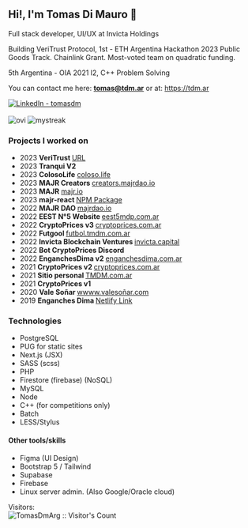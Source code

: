 ## Hi!, I'm Tomas Di Mauro 👋

Full stack developer, UI/UX at Invicta Holdings

Building VeriTrust Protocol, 1st - ETH Argentina Hackathon 2023 Public Goods Track. Chainlink Grant. Most-voted team on quadratic funding.

5th Argentina - OIA 2021 l2, C++ Problem Solving


You can contact me here: <b>tomas@tdm.ar</b>
or at: https://tdm.ar

<a target="_blank" href="https://www.linkedin.com/in/tomasdm/" target="_blank">
   <img alt="LinkedIn - tomasdm" src="https://img.shields.io/badge/LinkedIn-0077B5.svg?&style=for-the-badge&logo=linkedin&logoColor=white" />
</a>
<br><br>

<img src="https://github-readme-stats.vercel.app/api/top-langs?username=TomasDmArg&show_icons=true&locale=en&layout=compact&theme=dark&hide_border=true" alt="ovi" />
<img src="http://github-readme-streak-stats.herokuapp.com?user=TomasDmArg&theme=dark&hide_border=true" alt="mystreak"/>


### Projects I worked on
- 2023 <b> VeriTrust </b> [URL](https://veritrust-front-qj44in647a-uc.a.run.app/)
- 2023 <b> Tranqui V2 </b>
- 2023 <b> ColosoLife</b> [coloso.life](https://coloso.life)
- 2023 <b> MAJR Creators </b> [creators.majrdao.io](https://creators.majrdao.io)
- 2023 <b> MAJR</b> [majr.io](https://majr.io)
- 2023 <b> majr-react </b> [NPM Package](https://www.npmjs.com/package/majr-react)
- 2022 <b> MAJR DAO </b> [majrdao.io](https://majrdao.io)
- 2022 <b> EEST N°5 Website </b> [eest5mdp.com.ar](https://eest5mdp.com.ar)
- 2022 <b> CryptoPrices v3 </b> [cryptoprices.com.ar](https://cryptoprices.com.ar)
- 2022 <b> Futgool </b> [futbol.tmdm.com.ar](https://futbol.tmdm.com.ar)
- 2022 <b> Invicta Blockchain Ventures </b> [invicta.capital](https://invicta.capital) 
- 2022 <b> Bot CryptoPrices Discord </b>
- 2022 <b> EnganchesDima v2 </b> [enganchesdima.com.ar](https://enganchesdima.com.ar)
- 2021 <b> CryptoPrices v2 </b> [cryptoprices.com.ar](https://cryptoprices.com.ar)
- 2021 <b> Sitio personal </b> [TMDM.com.ar](https://tmdm.com.ar)
- 2021 <b> CryptoPrices v1 </b>
- 2020 <b> Vale Soñar </b> [wwww.valesoñar.com](https://xn--valesoar-i3a.com)
- 2019 <b> Enganches Dima </b> [Netlify Link](https://nervous-easley-7b832c.netlify.app/)
  
### Technologies
- PostgreSQL
- PUG for static sites
- Next.js (JSX)
- SASS (scss)
- PHP
- Firestore (firebase) (NoSQL)
- MySQL
- Node
- C++ (for competitions only)
- Batch
- LESS/Stylus

#### Other tools/skills
- Figma (UI Design)
- Bootstrap 5 / Tailwind
- Supabase
- Firebase
- Linux server admin. (Also Google/Oracle cloud)



<!--
**TomasDmArg/TomasDmArg** is a ✨ _special_ ✨ repository because its `README.md` (this file) appears on your GitHub profile.

Here are some ideas to get you started:

- 🔭 I’m currently working on ...
- 🌱 I’m currently learning ...
- 👯 I’m looking to collaborate on ...
- 🤔 I’m looking for help with ...
- 💬 Ask me about ...
- 📫 How to reach me: ...
- 😄 Pronouns: ...
- ⚡ Fun fact: ...
-->
Visitors:<br/>
<img src="https://profile-counter.glitch.me/{TomasDmArg}/count.svg" alt="TomasDmArg :: Visitor's Count" />
